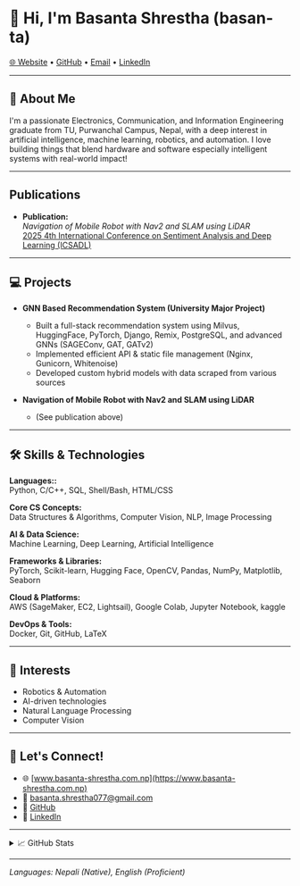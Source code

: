 # 👋 Hi, I'm Basanta Shrestha (basan-ta)

[🌐 Website](https://www.basanta-shrestha.com.np) • [GitHub](https://github.com/basan-ta) • [Email](mailto:basanta.shrestha077@gmail.com) • [LinkedIn](https://www.linkedin.com/in/basanta-shrestha2)

---

## 🚀 About Me

I'm a passionate Electronics, Communication, and Information Engineering graduate from TU, Purwanchal Campus, Nepal, with a deep interest in artificial intelligence, machine learning, robotics, and automation. I love building things that blend hardware and software especially intelligent systems with real-world impact!

---


## Publications

- **Publication:**  
  _Navigation of Mobile Robot with Nav2 and SLAM using LiDAR_  
  [2025 4th International Conference on Sentiment Analysis and Deep Learning (ICSADL)](https://doi.org/10.1109/ICSADL65848.2025.10933029)

---


## 💻 Projects

- **GNN Based Recommendation System (University Major Project)**
  - Built a full-stack recommendation system using Milvus, HuggingFace, PyTorch, Django, Remix, PostgreSQL, and advanced GNNs (SAGEConv, GAT, GATv2)
  - Implemented efficient API & static file management (Nginx, Gunicorn, Whitenoise)
  - Developed custom hybrid models with data scraped from various sources

- **Navigation of Mobile Robot with Nav2 and SLAM using LiDAR**
  - (See publication above)

---

## 🛠️ Skills & Technologies

**Languages::**  
Python, C/C++, SQL, Shell/Bash, HTML/CSS

**Core CS Concepts:**  
Data Structures & Algorithms, Computer Vision, NLP, Image Processing

**AI & Data Science:**  
Machine Learning, Deep Learning, Artificial Intelligence

**Frameworks & Libraries:**  
PyTorch, Scikit-learn, Hugging Face, OpenCV, Pandas, NumPy, Matplotlib, Seaborn

**Cloud & Platforms:**  
AWS (SageMaker, EC2, Lightsail), Google Colab, Jupyter Notebook, kaggle 

**DevOps & Tools:**  
Docker, Git, GitHub, LaTeX

---

## 🌱 Interests

- Robotics & Automation
- AI-driven technologies
- Natural Language Processing
- Computer Vision

---

## 🤝 Let's Connect!

- 🌐 [www.basanta-shrestha.com.np](https://www.basanta-shrestha.com.np)
- 📧 [basanta.shrestha077@gmail.com](mailto:basanta.shrestha077@gmail.com)
- 🐙 [GitHub](https://github.com/basan-ta)
- 💼 [LinkedIn](https://www.linkedin.com/in/basanta-shrestha2)

---

<details>
  <summary>📈 GitHub Stats</summary>

  ![basan-ta's GitHub stats](https://github-readme-stats.vercel.app/api?username=basan-ta&show_icons=true&theme=radical)
  ![Top Langs](https://github-readme-stats.vercel.app/api/top-langs/?username=basan-ta&layout=compact&theme=radical)
</details>

---

*Languages: Nepali (Native), English (Proficient)*
